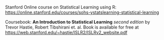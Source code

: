 Stanford Online course on Statistical Learning using R: https://online.stanford.edu/courses/sohs-ystatslearning-statistical-learning

Coursebook: **An Introduction to Statistical Learning** *second edition* by Trevor Hastie, Robert Tibshirani et. al.
Book is available for free at https://web.stanford.edu/~hastie/ISLR2/ISLRv2_website.pdf
